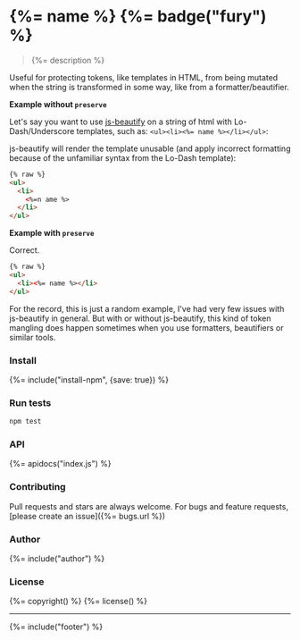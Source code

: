 # {%= name %} {%= badge("fury") %}

> {%= description %}

Useful for protecting tokens, like templates in HTML, from being mutated when the string is transformed in some way, like from a formatter/beautifier.

**Example without `preserve`**

Let's say you want to use [js-beautify] on a string of html with Lo-Dash/Underscore templates, such as: `<ul><li><%= name %></li></ul>`:

js-beautify will render the template unusable (and apply incorrect formatting because of the unfamiliar syntax from the Lo-Dash template):

```html
{% raw %}
<ul>
  <li>
    <%=n ame %>
  </li>
</ul>
```

**Example with `preserve`**

Correct.

```html
{% raw %}
<ul>
  <li><%= name %></li>
</ul>
```

For the record, this is just a random example, I've had very few issues with js-beautify in general. But with or without js-beautify, this kind of token mangling does happen sometimes when you use formatters, beautifiers or similar tools.

###  Install
{%= include("install-npm", {save: true}) %}

###  Run tests

```bash
npm test
```

###  API
{%= apidocs("index.js") %}

###  Contributing
Pull requests and stars are always welcome. For bugs and feature requests, [please create an issue]({%= bugs.url %})

###  Author
{%= include("author") %}

###  License
{%= copyright() %}
{%= license() %}

***

{%= include("footer") %}

[js-beautify]: https://github.com/beautify-web/js-beautify